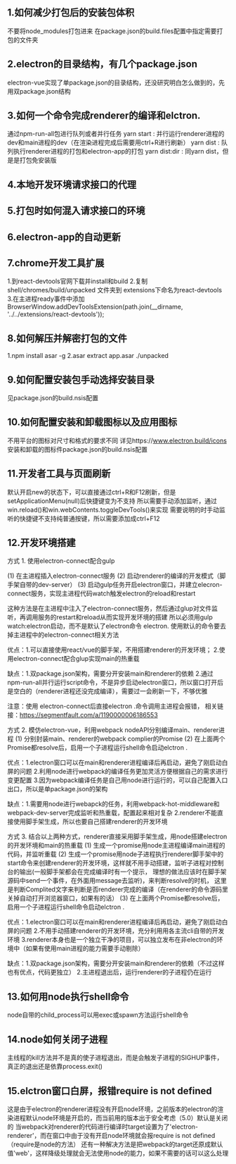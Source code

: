 ## 1.如何减少打包后的安装包体积

不要将node_modules打包进来
在package.json的build.files配置中指定需要打包的文件夹

## 2.electron的目录结构，有几个package.json

electron-vue实现了单package.json的目录结构，还没研究明白怎么做到的，先用双package.json结构

## 3.如何一个命令完成renderer的编译和elctron.

通过npm-run-all包进行队列或者并行任务
yarn start : 并行运行renderer进程的dev和main进程的dev（在渲染进程完成后需要用ctrl+R进行刷新）
yarn dist : 队列执行renderer进程的打包和electron-app的打包
yarn dist:dir : 同yarn dist，但是是打包免安装版

## 4.本地开发环境请求接口的代理

## 5.打包时如何混入请求接口的环境

## 6.electron-app的自动更新

## 7.chrome开发工具扩展

1.到react-devtools官网下载并install和build
2.复制 shell/chromes/build/unpacked 文件夹到 extensions下命名为react-devtools
3.在主进程ready事件中添加BrowserWindow.addDevToolsExtension(path.join(__dirname, '../../extensions/react-devtools'));

## 8.如何解压并解密打包的文件

1.npm install asar -g
2.asar extract app.asar ./unpacked

## 9.如何配置安装包手动选择安装目录

见package.json的build.nsis配置

## 10.如何配置安装和卸载图标以及应用图标

不用平台的图标对尺寸和格式的要求不同 详见https://www.electron.build/icons
安装和卸载的图标件package.json的build.nsis配置

## 11.开发者工具与页面刷新

默认开启new的状态下，可以直接通过ctrl+R和F12刷新，但是setApplicationMenu(null)后快捷键变为不支持
所以需要手动添加监听，通过win.reload()和win.webContents.toggleDevTools()来实现
需要说明的时手动监听的快捷键不支持纯普通按键，所以需要添加成ctrl+F12

## 12.开发环境搭建

方式 1. 使用electron-connect配合gulp

(1) 在主进程插入electron-connect服务
(2) 启动renderer的编译的开发模式（脚手架自带的dev-server）
(3) 启动gulp任务开启electron窗口，并建立elecron-connect服务，实现主进程代码watch触发electron的reload和restart

这种方法是在主进程中注入了electron-connect服务，然后通过glup对文件监听，再调用服务的restart和reload从而实现开发环境的搭建
所以必须用gulp watch:electron启动，而不是默认了electron命令 electron. 使用默认的命令要去掉主进程中的electron-connect相关方法

优点：1.可以直接使用react/vue的脚手架，不用搭建renderer的开发环境；
     2.使用electron-connect配合glup实现main的热重载

缺点：1.双package.json架构，需要分开安装main和renderer的依赖
      2.通过npm-run-all并行运行script命令，不是异步启动electron窗口，所以窗口打开后是空白的（renderer进程还没完成编译），需要过一会刷新一下，不够优雅

注意：使用 electron-connect后直接electron .命令调用主进程会报错，
相关链接：https://segmentfault.com/a/1190000006186553

方式 2. 模仿electron-vue，利用webpack nodeAPI分别编译main、renderer进程
(1) 分别封装main、renderer的webpack complier的Promise
(2) 在上面两个Promise都resolve后，启用一个子进程运行shell命令启动elctron .

优点：1.electron窗口可以在main和renderer进程编译后再启动，避免了刚启动白屏的问题
     2.利用node进行webpack的编译任务更加灵活方便根据自己的需求进行变更配置
     3.因为webpack编译任务是自己用node进行运行的，可以自己配置入口出口，所以是单package.json的架构

缺点：1.需要用node进行webapck的任务，利用webpack-hot-middleware和webpack-dev-server完成监听和热重载，配置起来相对复杂
      2.renderer不能直接使用脚手架生成，所以也要自己搭建renderer的开发环境

方式 3. 结合以上两种方式，renderer直接采用脚手架生成，用node搭建electron的开发环境和main的热重载
(1) 生成一个promise用node主进程编译main进程的代码，并监听重载
(2) 生成一个promise用node子进程执行renderer脚手架中的start命令来创建renderer的开发环境，这样就不用手动搭建，监听子进程对控制台的输出(一般脚手架都会在完成编译时有一个提示，
理想的做法应该时在脚手架源码中send一个事件，在外面用message去监听)，来判断resolve的时机，
    这里是判断Complited文字来判断是否renderer完成的编译（在renderer的命令源码里关掉自动打开浏览器窗口，如果有的话）
(3) 在上面两个Promise都resolve后，启用一个子进程运行shell命令启动elctron .

优点：1.electron窗口可以在main和renderer进程编译后再启动，避免了刚启动白屏的问题
     2.不用手动搭建renderer的开发环境，充分利用用各主流cli自带的开发环境
     3.renderer本身也是一个独立干净的项目，可以独立发布在非electron的环境中（如果有使用main进程的能力需要手动剔除）
          
缺点：1.双package.json架构，需要分开安装main和renderer的依赖（不过这样也有优点，代码更独立）
      2.主进程退出后，运行renderer的子进程仍在运行

## 13.如何用node执行shell命令
node自带的child_process可以用exec或spawn方法运行shell命令

## 14.node如何关闭子进程
主线程的kill方法并不是真的使子进程退出，而是会触发子进程的SIGHUP事件，真正的退出还是依靠process.exit()

## 15.elctron窗口白屏，报错require is not defined
这是由于electron的renderer进程没有开启node环境，之前版本的electron的渲染进程默认node环境是开启的，而当前用的版本出于安全考虑（5.0）默认是关闭的
当webpack对renderer的代码进行编译时target设置为了'electron-renderer'，而在窗口中由于没有开启node环境就会报require is not defined（require是node的方法）
还有一种解决方法是把webpack的target还原成默认值'web'，这样降级处理就会无法使用node的能力，如果不需要的话可以这么处理